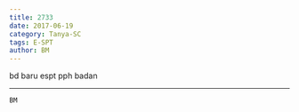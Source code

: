 ```yaml
---
title: 2733
date: 2017-06-19
category: Tanya-SC
tags: E-SPT
author: BM
---
```


bd baru espt pph badan

---



`BM`
